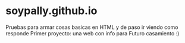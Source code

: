 # soypally.github.io
Pruebas para armar cosas basicas en HTML y de paso ir viendo como responde 
Primer proyecto: una web con info para Futuro casamiento :)

